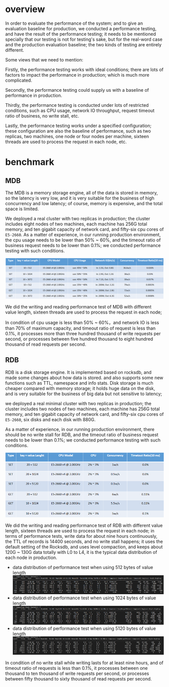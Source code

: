 # overview
In order to evaluate the performance of the system; and to give an evaluation baseline for production, we conducted a performance testing, and have the result of the performance testing; it needs to be mentioned specially that our testing is not for testing's sake, but for the real-word case and the production evaluation baseline; the two kinds of testing are entirely different.

Some views that we need to mention:

Firstly, the performance testing works with ideal conditions; there are lots of factors to impact the performance in production; which is much more complicated.

Secondly, the performance testing could supply us with a baseline of performance in production.

Thirdly, the performance testing is conducted under lots of restricted conditions, such as CPU usage, network IO throughput, request timeout ratio of business, no write stall, etc.

Lastly, the performance testing works under a specified configuration; these configuration are also the baseline of performance, such as two replicas, two machines, one node or four nodes per machine, sixteen threads are used to process the request in each node, etc.  

# benchmark
## MDB
The MDB is a memory storage engine, all of the data is stored in memory, so the latency is very low, and it is very suitable for the business of high concurrency and low latency; of course, memory is expensive, and the total space is limited.

We deployed a real cluster with two replicas in production; the cluster includes eight nodes of two machines, each machine has 256G total memory, and ten gigabit capacity of network card, and fifty-six cpu cores of `E5-2660`.
As a matter of experience, in our running production environment, the cpu usage needs to be lower than 50% ~ 60%, and the timeout ratio of business request needs to be lower than 0.1%; we conducted performance testing with such conditions.

![performance_mdb](docs/imgs/performance_mdb.png)

We did the writing and reading performance test of MDB with different value length, sixteen threads are used to process the request in each node;

In condition of cpu usage is less than 50% ~ 60%，and network IO is less than 70% of maximum capacity, and timeout ratio of request is less than 0.1%, it processes more than three hundred thousand of write requests per second, or processes between five hundred thousand to eight hundred thousand of read requests per second.

## RDB
RDB is a disk storage engine. It is implemented based on rocksdb, and made some changes about how data is stored.  and also supports some new functions such as TTL, namespace and info stats. Disk storage is much cheaper compared with memory storage; it holds huge data on the disk, and is very suitable for the business of big data but not sensitive to latency; 

we deployed a real minimal cluster with two replicas in production; the cluster includes two nodes of two machines, each machine has 256G total memory, and ten gigabit capacity of network card, and fifty-six cpu cores of `E5-2660`, six disks and each disk with 880G.

As a matter of experience, in our running production environment, there should be no write stall for RDB, and the timeout ratio of business request needs to be lower than 0.1%; we conducted performance testing with such conditions.

![performance_rdb](docs/imgs/performance_rdb.png)

We did the writing and reading performance test of RDB with different value length, sixteen threads are used to process the request in each node; in terms of performance tests, write data for about nine hours continuously, the TTL of records is 14400 seconds, and no write stall happens; it uses the default setting of the Rocksdb, and uses level compaction, and keeps about 120G ~ 130G data totally with L0 to L4, it is the typical data distribution of each node in production.

* data distribution of performance test when using 512 bytes of value length
![512_bytes_of_value](docs/imgs/512_bytes_of_value.png)
* data distribution of performance test when using 1024 bytes of value length
![1024_bytes_of_value](docs/imgs/1024_bytes_of_value.png)
* data distribution of performance test when using 5120 bytes of value length
![5120_bytes_of_value](docs/imgs/5120_bytes_of_value.png)

In condition of no write stall while writing lasts for at least nine hours, and of timeout ratio of requests is less than 0.1%, it processes between one thousand to ten thousand of write requests per second, or processes between fifty thousand to sixty thousand of read requests per second.

